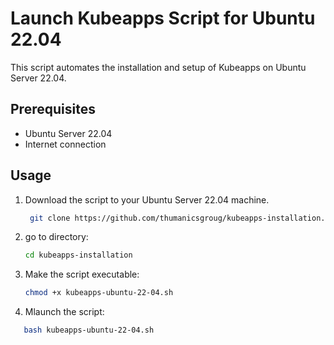 # Launch Kubeapps Script for Ubuntu 22.04

This script automates the installation and setup of Kubeapps on Ubuntu Server 22.04.

## Prerequisites

- Ubuntu Server 22.04
- Internet connection

## Usage

1. Download the script to your Ubuntu Server 22.04 machine.
   ```bash
    git clone https://github.com/thumanicsgroug/kubeapps-installation.git
   ```
2. go to directory:
   ```bash
   cd kubeapps-installation
   ```
3. Make the script executable:
   ```bash
   chmod +x kubeapps-ubuntu-22-04.sh
   ```
4. Mlaunch  the script:

```bash
   bash kubeapps-ubuntu-22-04.sh
```
